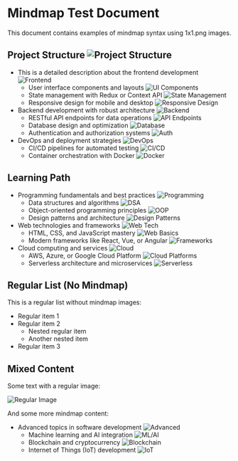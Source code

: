 # Mindmap Test Document

This document contains examples of mindmap syntax using 1x1.png images.

## Project Structure ![Project Structure](1x1.png)

- This is a detailed description about the frontend development ![Frontend](1x1.png)
    - User interface components and layouts ![UI Components](1x1.png)
    - State management with Redux or Context API ![State Management](1x1.png)
    - Responsive design for mobile and desktop ![Responsive Design](1x1.png)
- Backend development with robust architecture ![Backend](1x1.png)
    - RESTful API endpoints for data operations ![API Endpoints](1x1.png)
    - Database design and optimization ![Database](1x1.png)
    - Authentication and authorization systems ![Auth](1x1.png)
- DevOps and deployment strategies ![DevOps](1x1.png)
    - CI/CD pipelines for automated testing ![CI/CD](1x1.png)
    - Container orchestration with Docker ![Docker](1x1.png)

## Learning Path

- Programming fundamentals and best practices ![Programming](1x1.png)
    - Data structures and algorithms ![DSA](1x1.png)
    - Object-oriented programming principles ![OOP](1x1.png)
    - Design patterns and architecture ![Design Patterns](1x1.png)
- Web technologies and frameworks ![Web Tech](1x1.png)
    - HTML, CSS, and JavaScript mastery ![Web Basics](1x1.png)
    - Modern frameworks like React, Vue, or Angular ![Frameworks](1x1.png)
- Cloud computing and services ![Cloud](1x1.png)
    - AWS, Azure, or Google Cloud Platform ![Cloud Platforms](1x1.png)
    - Serverless architecture and microservices ![Serverless](1x1.png)

## Regular List (No Mindmap)

This is a regular list without mindmap images:

- Regular item 1
- Regular item 2
  - Nested regular item
  - Another nested item
- Regular item 3

## Mixed Content

Some text with a regular image:

![Regular Image](https://via.placeholder.com/300x200)

And some more mindmap content:

- Advanced topics in software development ![Advanced](1x1.png)
    - Machine learning and AI integration ![ML/AI](1x1.png)
    - Blockchain and cryptocurrency ![Blockchain](1x1.png)
    - Internet of Things (IoT) development ![IoT](1x1.png)
